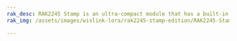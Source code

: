 ```yaml
---
rak_desc: RAK2245 Stamp is an ultra-compact module that has a built-in GPS chip. It comes with a mounted heat-sink that improves the thermal heat dissipation and overall performance of the device. The Stamp form factor feature enables easy integration into the system's mainboard.
rak_img: /assets/images/wislink-lora/rak2245-stamp-edition/RAK2245-Stamp.png

---
```


<rk-redirect to="/Product-Categories/WisLink/RAK2245-Stamp-Edition/Overview" />